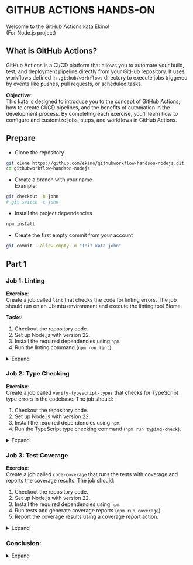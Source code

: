 # GITHUB ACTIONS HANDS-ON

Welcome to the GitHub Actions kata Ekino!  
(For Node.js project)

## What is GitHub Actions?

GitHub Actions is a CI/CD platform that allows you to automate your build, test, and deployment pipeline directly from your GitHub repository. It uses workflows defined in `.github/workflows` directory to execute jobs triggered by events like pushes, pull requests, or scheduled tasks.

**Objective**:  
This kata is designed to introduce you to the concept of GitHub Actions, how to create CI/CD pipelines, and the benefits of automation in the development process. By completing each exercise, you'll learn how to configure and customize jobs, steps, and workflows in GitHub Actions.

## Prepare

- Clone the repository

```sh
git clone https://github.com/ekino/githubworkflow-handson-nodejs.git
cd githubworkflow-handson-nodejs
```

- Create a branch with your name  
  Example:

```sh
git checkout -b john
# git switch -c john
```

- Install the project dependencies

```sh
npm install
```

- Create the first empty commit from your account

```sh
git commit --allow-empty -m "Init kata john"
```

## Part 1

### Job 1: Linting

**Exercise**:  
Create a job called `lint` that checks the code for linting errors. The job should run on an Ubuntu environment and execute the linting tool Biome.

**Tasks**:

1. Checkout the repository code.
2. Set up Node.js with version 22.
3. Install the required dependencies using `npm`.
4. Run the linting command (`npm run lint`).

<details>
<summary>Expand</summary>

**Solution**:

```yaml
lint:
  runs-on: ubuntu-latest
  steps:
    - name: Checkout repository
      uses: actions/checkout@v4

    - name: Setup Node.js
      uses: actions/setup-node@v4
      with:
        node-version: 22
        cache: "npm"

    - name: Install dependencies
      run: npm install

    - name: Run lint
      run: npm run lint
```

**Explanation:**

- `runs-on`: ubuntu-latest: This specifies that the job will run on the latest Ubuntu environment.
- `actions/checkout@v4`: This step checks out the repository's code.
- `biomejs/setup-biome@v2`: This sets up the Biome CLI tool to run linting.
- `biome ci`: This runs the Biome CLI with the ci command to check for linting issues.

#### What you’ve learned:

**Skills acquired:**

- 📦 **Basic GitHub Actions usage**: You used `actions/checkout@v4` to fetch the repository code, and `actions/setup-node@v4` to configure the Node.js environment.
- 🧹 **Code quality checks**: You integrated a linter (Biome) to automatically detect style issues, bugs, and inconsistencies in the codebase.
- ⚡️ **Workflow optimization**: By using the npm cache with `cache: "npm"`, you’ve seen how caching can significantly reduce CI execution time.

**Why it matters:**

Linting enforces clean, consistent code formatting and helps prevent common issues early. Automating this step ensures that every contributor follows the same coding standards, reducing noise during code reviews.

</details>

### Job 2: Type Checking

**Exercise**:  
Create a job called `verify-typescript-types` that checks for TypeScript type errors in the codebase. The job should:

1. Checkout the repository code.
2. Set up Node.js with version 22.
3. Install the required dependencies using `npm`.
4. Run the TypeScript type checking command (`npm run typing-check`).

<details>
<summary>Expand</summary>

**Solution**:

```yaml
verify-typescript-types:
  runs-on: ubuntu-latest
  steps:
    - name: Checkout repository
      uses: actions/checkout@v4

    - name: Setup Node.js
      uses: actions/setup-node@v4
      with:
        node-version: 22
        cache: "npm"

    - name: Install dependencies
      run: npm install

    - name: Verify typescript types
      run: npm run typing-check
```

**Explanation:**

- `actions/setup-node@v4`: This action sets up the Node.js environment, including caching npm dependencies to speed up future runs.

- `npm install`: This installs the project's dependencies.

- `npm run typing-check`: This runs the type-checking script to ensure there are no TypeScript errors in the code.

#### What you’ve learned:

**Skills acquired:**

- 👓 **Static analysis**: By running `npm run typing-check`, you executed a static TypeScript check to catch potential issues without running the code.
- 🔄 **Reusing workflow patterns**: This job follows the same structure as the linting one, showing how consistent, reusable workflow design makes pipelines easier to manage.
- 📘 **Separation of concerns**: Each job is focused on a single responsibility, improving clarity and maintainability of the CI configuration.

**Why it matters:**

Strong type checking helps catch bugs before runtime, increasing confidence in your codebase. Automating this guarantees type safety throughout the development lifecycle.

</details>

### Job 3: Test Coverage

**Exercise**:  
Create a job called `code-coverage` that runs the tests with coverage and reports the coverage results. The job should:

1. Checkout the repository code.
2. Set up Node.js with version 22.
3. Install the required dependencies using `npm`.
4. Run tests and generate coverage reports (`npm run coverage`).
5. Report the coverage results using a coverage report action.

<details>
<summary>Expand</summary>

**Solution**:

```yaml
code-coverage:
  runs-on: ubuntu-latest
  steps:
    - name: Checkout repository
      uses: actions/checkout@v4

    - name: Setup Node.js
      uses: actions/setup-node@v4
      with:
        node-version: 22
        cache: "npm"

    - name: Install dependencies
      run: npm install

    - name: Run code coverage
      run: npm run coverage

    - name: Report Coverage
      if: always()
      uses: davelosert/vitest-coverage-report-action@v2
```

**Explanation:**

- `actions/setup-node@v4`: This action sets up the Node.js environment, including caching npm dependencies to speed up future runs.

- `npm install`: This installs the project's dependencies.

- `npm run coverage`: This command runs the tests and generates coverage reports.

- `davelosert/vitest-coverage-report-action@v2`: This action is used to report the coverage results. The if: always() ensures that the coverage report is generated regardless of whether the tests pass or fail.

#### What you've learned:

**Skills acquired:**

- ✅ **Running tests in CI**: You configured GitHub Actions to automatically execute the test suite using `npm run coverage`.
- 📊 **Generating and reporting code coverage**: You used the third-party action `davelosert/vitest-coverage-report-action@v2` to visualize coverage results.
- 🧩 **Using external actions**: You explored how to integrate community actions to enhance CI/CD capabilities.

**Why it matters:**

Test coverage highlights which parts of the code are tested and which aren't, helping teams identify gaps and prioritize test writing. Reporting this coverage ensures visibility and encourages better test practices.

</details>

### Conclusion:

<details>
<summary>Expand</summary>

With these three jobs, you’ve built a basic **quality pipeline** for any Node.js project:

- **Linting** ensures a clean codebase.
- **Typing** ensures static correctness.
- **Testing & Coverage** ensure reliability and confidence.

You now know how to set up **automated checks on every push or pull request**, forming the foundation of a **collaborative development workflow**.

</details>
